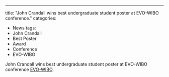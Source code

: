 ---
title: "John Crandall wins best undergraduate student poster at EVO-WIBO conference."
categories:
  - News
tags:
  - John Crandall	
  - Best Poster
  - Award
  - Conference
  - EVO-WIBO

John Crandall wins best undergraduate student poster at EVO-WIBO conference [EVO-WIBO](https://www.zoology.ubc.ca/evo-wibo/).